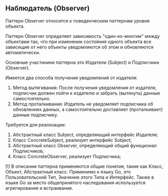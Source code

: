 
## Наблюдатель (Observer)

Паттерн Observer относится к поведенческим паттернам уровня объекта.

Паттерн Observer определяет зависимость "один-ко-многим" между объектами так, что при изменении состояния одного объекта все зависящие от него объекты уведомляются об этом и обновляются автоматически.

Основные участиники паттерна это Издатели (Subject) и Подписчики (Observer).

Имеется два способа получения уведомлений от издателя:

1. Метод вытягивания: После получения уведомления от издателя, подписчик должен пойти к издателю и забрать (вытянуть) данные самостоятельно.
2. Метод проталкивания: Издатель не уведомляет подписчика об обновлениях данных, а самостоятельно доставляет (проталкивает) данные подписчику.

Требуется для реализации:

1. Абстрактный класс Subject, определяющий интерфейс Издателя;
2. Класс ConcreteSubject, реализует интерфейс Subject;
3. Абстрактный класс Observer, определяющий общий функционал Подписчиков;
4. Класс ConcreteObserver, реализует Подписчика;

[!] В описании паттерна применяются общие понятия, такие как Класс, Объект, Абстрактный класс. Применимо к языку Go, это Пользовательский Тип, Значение этого Типа и Интерфейс. Также в языке Go за место общепринятого наследования используется агрегирование и встраивание.
